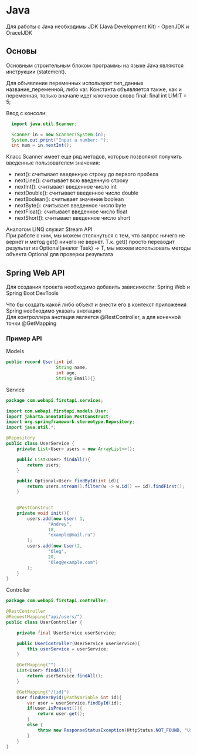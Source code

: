 # Java
Для работы с Java необходимы JDK (Java Development Kit) - OpenJDK и OracelJDK

## Основы

Основным строительным блоком программы на языке Java являются инструкции (statement).

Для объявление переменных используют тип_данных название_переменной, либо var. Константа объявляется также, как и переменная, только вначале идет ключевое слово final: final int LIMIT = 5;  

Ввод с консоли:  
```java
  import java.util.Scanner;

  Scanner in = new Scanner(System.in);  
  System.out.print("Input a number: ");  
  int num = in.nextInt();  
  ```
Класс Scanner имеет еще ряд методов, которые позволяют получить введенные пользователем значения:
* next(): считывает введенную строку до первого пробела
* nextLine(): считывает всю введенную строку
* nextInt(): считывает введенное число int
* nextDouble(): считывает введенное число double
* nextBoolean(): считывает значение boolean
* nextByte(): считывает введенное число byte
* nextFloat(): считывает введенное число float
* nextShort(): считывает введенное число short  

Аналогом LINQ служит Stream API  
При работе с ним, мы можем столкнуться с тем, что запрос ничего не вернёт и метод get() ничего не вернёт. Т.к. get() просто переводит результат из Optional<T>(аналог Task<T>) -> T, мы можем использовать методы объекта Optional для проверки результата

## Spring Web API

Для создания проекта необходимо добавить зависимости: Spring Web и Spring Boot DevTools

Что бы создать какой либо объект и внести его в контекст приложения Spring необходимо указать анотацию  
Для контроллера анотация является @RestController, а для конечной точки @GetMapping

### Пример API

Models
```java
public record User(int id,
                   String name,
                   int age,
                   String Email){}
```

Service
```java
package com.webapi.firstapi.services;

import com.webapi.firstapi.models.User;
import jakarta.annotation.PostConstruct;
import org.springframework.stereotype.Repository;
import java.util.*;

@Repository
public class UserService {
    private List<User> users = new ArrayList<>();

    public List<User> findAll(){
        return users;
    }

    public Optional<User> findById(int id){
        return users.stream().filter(w -> w.id() == id).findFirst();
    }


    @PostConstruct
    private void init(){
        users.add(new User( 1,
                "Andrey",
                18,
                "example@mail.ru")
        );
        users.add(new User(2,
                "Oleg",
                20,
                "Oleg@example.com")
        );
    }
}
```

Controller
```java 
package com.webapi.firstapi.controller;

@RestController
@RequestMapping("api/users/")
public class UserController {

    private final UserService userService;

    public UserController(UserService userService){
        this.userService = userService;
    }

    @GetMapping("")
    List<User> findAll(){
        return userService.findAll();
    }

    @GetMapping("/{id}")
    User findUserByid(@PathVariable int id){
        var user = userService.findById(id);
        if(user.isPresent()){
            return user.get();
        }
        else {
            throw new ResponseStatusException(HttpStatus.NOT_FOUND, "User not found"); // Выводит статус код ошибки 404
        }
    }
}
```
